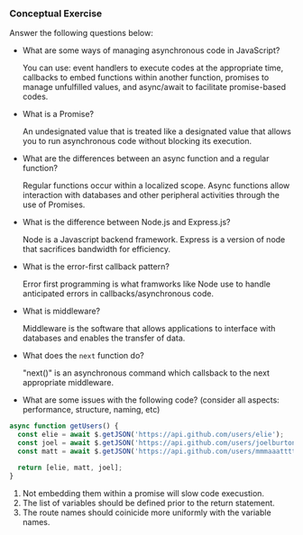 ### Conceptual Exercise

Answer the following questions below:

- What are some ways of managing asynchronous code in JavaScript?

  You can use: event handlers to execute codes at the appropriate time, callbacks to embed functions within another function, promises to manage unfulfilled values, and async/await to facilitate promise-based codes.

- What is a Promise?

  An undesignated value that is treated like a designated value that allows you to run asynchronous code without blocking its execution.

- What are the differences between an async function and a regular function?

  Regular functions occur within a localized scope. Async functions allow interaction with databases and other peripheral activities through the use of Promises.

- What is the difference between Node.js and Express.js?

  Node is a Javascript backend framework. Express is a version of node that sacrifices bandwidth for efficiency.

- What is the error-first callback pattern?

  Error first programming is what framworks like Node use to handle anticipated errors in callbacks/asynchronous code. 

- What is middleware?

  Middleware is the software that allows applications to interface with databases and enables the transfer of data.

- What does the `next` function do?

  "next()" is an asynchronous command which callsback to the next appropriate middleware.

- What are some issues with the following code? (consider all aspects: performance, structure, naming, etc)

```js
async function getUsers() {
  const elie = await $.getJSON('https://api.github.com/users/elie');
  const joel = await $.getJSON('https://api.github.com/users/joelburton');
  const matt = await $.getJSON('https://api.github.com/users/mmmaaatttttt');

  return [elie, matt, joel];
}
```


   1. Not embedding them within a promise will slow code execustion.
   2. The list of variables should be defined prior to the return statement. 
   3. The route names should coinicide more uniformly with the variable names.